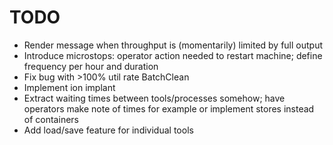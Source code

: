 TODO
====

- Render message when throughput is (momentarily) limited by full output
- Introduce microstops: operator action needed to restart machine; define frequency per hour and duration
- Fix bug with >100% util rate BatchClean
- Implement ion implant
- Extract waiting times between tools/processes somehow; have operators make note of times for example or implement stores instead of containers
- Add load/save feature for individual tools

